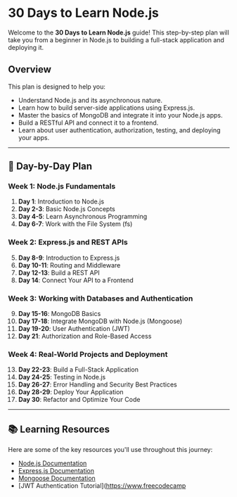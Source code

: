 # 30 Days to Learn Node.js

Welcome to the **30 Days to Learn Node.js** guide! This step-by-step plan will take you from a beginner in Node.js to building a full-stack application and deploying it.

## Overview

This plan is designed to help you:
- Understand Node.js and its asynchronous nature.
- Learn how to build server-side applications using Express.js.
- Master the basics of MongoDB and integrate it into your Node.js apps.
- Build a RESTful API and connect it to a frontend.
- Learn about user authentication, authorization, testing, and deploying your apps.

---

## 📅 **Day-by-Day Plan**

### Week 1: Node.js Fundamentals

1. **Day 1**: Introduction to Node.js
2. **Day 2-3**: Basic Node.js Concepts
3. **Day 4-5**: Learn Asynchronous Programming
4. **Day 6-7**: Work with the File System (fs)

### Week 2: Express.js and REST APIs

5. **Day 8-9**: Introduction to Express.js
6. **Day 10-11**: Routing and Middleware
7. **Day 12-13**: Build a REST API
8. **Day 14**: Connect Your API to a Frontend

### Week 3: Working with Databases and Authentication

9. **Day 15-16**: MongoDB Basics
10. **Day 17-18**: Integrate MongoDB with Node.js (Mongoose)
11. **Day 19-20**: User Authentication (JWT)
12. **Day 21**: Authorization and Role-Based Access

### Week 4: Real-World Projects and Deployment

13. **Day 22-23**: Build a Full-Stack Application
14. **Day 24-25**: Testing in Node.js
15. **Day 26-27**: Error Handling and Security Best Practices
16. **Day 28-29**: Deploy Your Application
17. **Day 30**: Refactor and Optimize Your Code

---

## 📚 **Learning Resources**

Here are some of the key resources you'll use throughout this journey:

- [Node.js Documentation](https://nodejs.org/en/docs/)
- [Express.js Documentation](https://expressjs.com/)
- [Mongoose Documentation](https://mongoosejs.com/)
- [JWT Authentication Tutorial](https://www.freecodecamp
